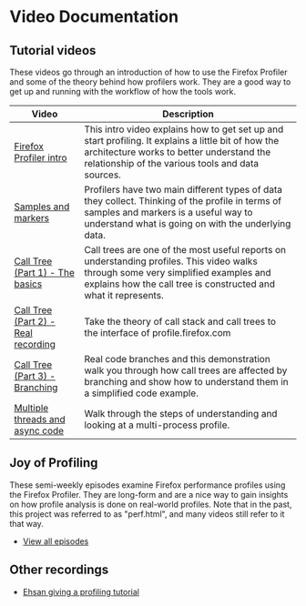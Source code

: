 # Video Documentation

## Tutorial videos

These videos go through an introduction of how to use the Firefox Profiler and some of the theory behind how profilers work. They are a good way to get up and running with the workflow of how the tools work.

| Video | Description |
| ----- | ----------- |
| [Firefox Profiler intro][intro] | This intro video explains how to get set up and start profiling. It explains a little bit of how the architecture works to better understand the relationship of the various tools and data sources. |
| [Samples and markers][samples] |  Profilers have two main different types of data they collect. Thinking of the profile in terms of samples and markers is a useful way to understand what is going on with the underlying data. |
| [Call Tree (Part 1) - The basics][calltree1] | Call trees are one of the most useful reports on understanding profiles. This video walks through some very simplified examples and explains how the call tree is constructed and what it represents. |
| [Call Tree (Part 2) - Real recording][calltree2] | Take the theory of call stack and call trees to the interface of profile.firefox.com |
| [Call Tree (Part 3) - Branching][calltree3] | Real code branches and this demonstration walk you through how call trees are affected by branching and show how to understand them in a simplified code example. |
| [Multiple threads and async code][threads] | Walk through the steps of understanding and looking at a multi-process profile. |

## Joy of Profiling

These semi-weekly episodes examine Firefox performance profiles using the Firefox Profiler. They are long-form and are a nice way to gain insights on how profile analysis is done on real-world profiles. Note that in the past, this project was referred to as "perf.html", and many videos still refer to it that way.

* [View all episodes][joy]

## Other recordings

 * [Ehsan giving a profiling tutorial](https://vid.ly/e6v7s4?content=video&amp;format=hd_webm)

[intro]: https://www.youtube.com/watch?v=MxgWOTqxOTg&list=PLxaZqnd-OQM620EZ_6eT8qurOnZ4eu6dz&index=1
[samples]: https://www.youtube.com/watch?v=BBDErudR_8Q&index=2&list=PLxaZqnd-OQM620EZ_6eT8qurOnZ4eu6dz
[calltree1]: https://www.youtube.com/watch?v=5L1fP7zOMD8&index=3&list=PLxaZqnd-OQM620EZ_6eT8qurOnZ4eu6dz
[calltree2]: https://www.youtube.com/watch?v=jqhP_25Nl-c&list=PLxaZqnd-OQM620EZ_6eT8qurOnZ4eu6dz&index=4
[calltree3]: https://www.youtube.com/watch?v=3hoceL8d4YM&index=5&list=PLxaZqnd-OQM620EZ_6eT8qurOnZ4eu6dz
[threads]: https://www.youtube.com/watch?v=Qq0h1veSBEc&list=PLxaZqnd-OQM620EZ_6eT8qurOnZ4eu6dz&index=6
[joy]: https://air.mozilla.org/search/?q=joy+of+profiling
